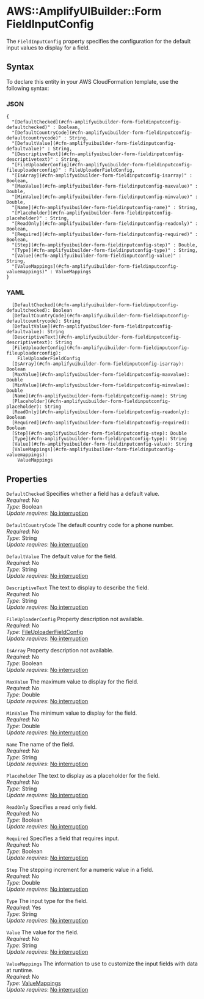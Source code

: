 # AWS::AmplifyUIBuilder::Form FieldInputConfig<a name="aws-properties-amplifyuibuilder-form-fieldinputconfig"></a>

The `FieldInputConfig` property specifies the configuration for the default input values to display for a field\.

## Syntax<a name="aws-properties-amplifyuibuilder-form-fieldinputconfig-syntax"></a>

To declare this entity in your AWS CloudFormation template, use the following syntax:

### JSON<a name="aws-properties-amplifyuibuilder-form-fieldinputconfig-syntax.json"></a>

```
{
  "[DefaultChecked](#cfn-amplifyuibuilder-form-fieldinputconfig-defaultchecked)" : Boolean,
  "[DefaultCountryCode](#cfn-amplifyuibuilder-form-fieldinputconfig-defaultcountrycode)" : String,
  "[DefaultValue](#cfn-amplifyuibuilder-form-fieldinputconfig-defaultvalue)" : String,
  "[DescriptiveText](#cfn-amplifyuibuilder-form-fieldinputconfig-descriptivetext)" : String,
  "[FileUploaderConfig](#cfn-amplifyuibuilder-form-fieldinputconfig-fileuploaderconfig)" : FileUploaderFieldConfig,
  "[IsArray](#cfn-amplifyuibuilder-form-fieldinputconfig-isarray)" : Boolean,
  "[MaxValue](#cfn-amplifyuibuilder-form-fieldinputconfig-maxvalue)" : Double,
  "[MinValue](#cfn-amplifyuibuilder-form-fieldinputconfig-minvalue)" : Double,
  "[Name](#cfn-amplifyuibuilder-form-fieldinputconfig-name)" : String,
  "[Placeholder](#cfn-amplifyuibuilder-form-fieldinputconfig-placeholder)" : String,
  "[ReadOnly](#cfn-amplifyuibuilder-form-fieldinputconfig-readonly)" : Boolean,
  "[Required](#cfn-amplifyuibuilder-form-fieldinputconfig-required)" : Boolean,
  "[Step](#cfn-amplifyuibuilder-form-fieldinputconfig-step)" : Double,
  "[Type](#cfn-amplifyuibuilder-form-fieldinputconfig-type)" : String,
  "[Value](#cfn-amplifyuibuilder-form-fieldinputconfig-value)" : String,
  "[ValueMappings](#cfn-amplifyuibuilder-form-fieldinputconfig-valuemappings)" : ValueMappings
}
```

### YAML<a name="aws-properties-amplifyuibuilder-form-fieldinputconfig-syntax.yaml"></a>

```
  [DefaultChecked](#cfn-amplifyuibuilder-form-fieldinputconfig-defaultchecked): Boolean
  [DefaultCountryCode](#cfn-amplifyuibuilder-form-fieldinputconfig-defaultcountrycode): String
  [DefaultValue](#cfn-amplifyuibuilder-form-fieldinputconfig-defaultvalue): String
  [DescriptiveText](#cfn-amplifyuibuilder-form-fieldinputconfig-descriptivetext): String
  [FileUploaderConfig](#cfn-amplifyuibuilder-form-fieldinputconfig-fileuploaderconfig): 
    FileUploaderFieldConfig
  [IsArray](#cfn-amplifyuibuilder-form-fieldinputconfig-isarray): Boolean
  [MaxValue](#cfn-amplifyuibuilder-form-fieldinputconfig-maxvalue): Double
  [MinValue](#cfn-amplifyuibuilder-form-fieldinputconfig-minvalue): Double
  [Name](#cfn-amplifyuibuilder-form-fieldinputconfig-name): String
  [Placeholder](#cfn-amplifyuibuilder-form-fieldinputconfig-placeholder): String
  [ReadOnly](#cfn-amplifyuibuilder-form-fieldinputconfig-readonly): Boolean
  [Required](#cfn-amplifyuibuilder-form-fieldinputconfig-required): Boolean
  [Step](#cfn-amplifyuibuilder-form-fieldinputconfig-step): Double
  [Type](#cfn-amplifyuibuilder-form-fieldinputconfig-type): String
  [Value](#cfn-amplifyuibuilder-form-fieldinputconfig-value): String
  [ValueMappings](#cfn-amplifyuibuilder-form-fieldinputconfig-valuemappings): 
    ValueMappings
```

## Properties<a name="aws-properties-amplifyuibuilder-form-fieldinputconfig-properties"></a>

`DefaultChecked`  <a name="cfn-amplifyuibuilder-form-fieldinputconfig-defaultchecked"></a>
Specifies whether a field has a default value\.  
*Required*: No  
*Type*: Boolean  
*Update requires*: [No interruption](https://docs.aws.amazon.com/AWSCloudFormation/latest/UserGuide/using-cfn-updating-stacks-update-behaviors.html#update-no-interrupt)

`DefaultCountryCode`  <a name="cfn-amplifyuibuilder-form-fieldinputconfig-defaultcountrycode"></a>
The default country code for a phone number\.  
*Required*: No  
*Type*: String  
*Update requires*: [No interruption](https://docs.aws.amazon.com/AWSCloudFormation/latest/UserGuide/using-cfn-updating-stacks-update-behaviors.html#update-no-interrupt)

`DefaultValue`  <a name="cfn-amplifyuibuilder-form-fieldinputconfig-defaultvalue"></a>
The default value for the field\.  
*Required*: No  
*Type*: String  
*Update requires*: [No interruption](https://docs.aws.amazon.com/AWSCloudFormation/latest/UserGuide/using-cfn-updating-stacks-update-behaviors.html#update-no-interrupt)

`DescriptiveText`  <a name="cfn-amplifyuibuilder-form-fieldinputconfig-descriptivetext"></a>
The text to display to describe the field\.  
*Required*: No  
*Type*: String  
*Update requires*: [No interruption](https://docs.aws.amazon.com/AWSCloudFormation/latest/UserGuide/using-cfn-updating-stacks-update-behaviors.html#update-no-interrupt)

`FileUploaderConfig`  <a name="cfn-amplifyuibuilder-form-fieldinputconfig-fileuploaderconfig"></a>
Property description not available\.  
*Required*: No  
*Type*: [FileUploaderFieldConfig](aws-properties-amplifyuibuilder-form-fileuploaderfieldconfig.md)  
*Update requires*: [No interruption](https://docs.aws.amazon.com/AWSCloudFormation/latest/UserGuide/using-cfn-updating-stacks-update-behaviors.html#update-no-interrupt)

`IsArray`  <a name="cfn-amplifyuibuilder-form-fieldinputconfig-isarray"></a>
Property description not available\.  
*Required*: No  
*Type*: Boolean  
*Update requires*: [No interruption](https://docs.aws.amazon.com/AWSCloudFormation/latest/UserGuide/using-cfn-updating-stacks-update-behaviors.html#update-no-interrupt)

`MaxValue`  <a name="cfn-amplifyuibuilder-form-fieldinputconfig-maxvalue"></a>
The maximum value to display for the field\.  
*Required*: No  
*Type*: Double  
*Update requires*: [No interruption](https://docs.aws.amazon.com/AWSCloudFormation/latest/UserGuide/using-cfn-updating-stacks-update-behaviors.html#update-no-interrupt)

`MinValue`  <a name="cfn-amplifyuibuilder-form-fieldinputconfig-minvalue"></a>
The minimum value to display for the field\.  
*Required*: No  
*Type*: Double  
*Update requires*: [No interruption](https://docs.aws.amazon.com/AWSCloudFormation/latest/UserGuide/using-cfn-updating-stacks-update-behaviors.html#update-no-interrupt)

`Name`  <a name="cfn-amplifyuibuilder-form-fieldinputconfig-name"></a>
The name of the field\.  
*Required*: No  
*Type*: String  
*Update requires*: [No interruption](https://docs.aws.amazon.com/AWSCloudFormation/latest/UserGuide/using-cfn-updating-stacks-update-behaviors.html#update-no-interrupt)

`Placeholder`  <a name="cfn-amplifyuibuilder-form-fieldinputconfig-placeholder"></a>
The text to display as a placeholder for the field\.  
*Required*: No  
*Type*: String  
*Update requires*: [No interruption](https://docs.aws.amazon.com/AWSCloudFormation/latest/UserGuide/using-cfn-updating-stacks-update-behaviors.html#update-no-interrupt)

`ReadOnly`  <a name="cfn-amplifyuibuilder-form-fieldinputconfig-readonly"></a>
Specifies a read only field\.  
*Required*: No  
*Type*: Boolean  
*Update requires*: [No interruption](https://docs.aws.amazon.com/AWSCloudFormation/latest/UserGuide/using-cfn-updating-stacks-update-behaviors.html#update-no-interrupt)

`Required`  <a name="cfn-amplifyuibuilder-form-fieldinputconfig-required"></a>
Specifies a field that requires input\.  
*Required*: No  
*Type*: Boolean  
*Update requires*: [No interruption](https://docs.aws.amazon.com/AWSCloudFormation/latest/UserGuide/using-cfn-updating-stacks-update-behaviors.html#update-no-interrupt)

`Step`  <a name="cfn-amplifyuibuilder-form-fieldinputconfig-step"></a>
The stepping increment for a numeric value in a field\.  
*Required*: No  
*Type*: Double  
*Update requires*: [No interruption](https://docs.aws.amazon.com/AWSCloudFormation/latest/UserGuide/using-cfn-updating-stacks-update-behaviors.html#update-no-interrupt)

`Type`  <a name="cfn-amplifyuibuilder-form-fieldinputconfig-type"></a>
The input type for the field\.   
*Required*: Yes  
*Type*: String  
*Update requires*: [No interruption](https://docs.aws.amazon.com/AWSCloudFormation/latest/UserGuide/using-cfn-updating-stacks-update-behaviors.html#update-no-interrupt)

`Value`  <a name="cfn-amplifyuibuilder-form-fieldinputconfig-value"></a>
The value for the field\.  
*Required*: No  
*Type*: String  
*Update requires*: [No interruption](https://docs.aws.amazon.com/AWSCloudFormation/latest/UserGuide/using-cfn-updating-stacks-update-behaviors.html#update-no-interrupt)

`ValueMappings`  <a name="cfn-amplifyuibuilder-form-fieldinputconfig-valuemappings"></a>
The information to use to customize the input fields with data at runtime\.  
*Required*: No  
*Type*: [ValueMappings](aws-properties-amplifyuibuilder-form-valuemappings.md)  
*Update requires*: [No interruption](https://docs.aws.amazon.com/AWSCloudFormation/latest/UserGuide/using-cfn-updating-stacks-update-behaviors.html#update-no-interrupt)